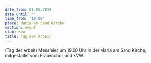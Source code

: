 ```yaml
---
date_from: 01.05.2019
date_until: ''
time_from: '19:00'
place: Maria am Sand Kirche
section: event
club: KVW
title: Tag der Arbeit
---
```

(Tag der Arbeit) Messfeier um 19.00 Uhr in der Maria am Sand Kirche, mitgestaltet vom Frauenchor und KVW.
